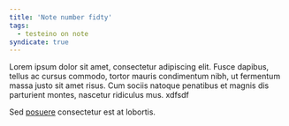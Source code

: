 ```yaml
---
title: 'Note number fidty'
tags:
  - testeino on note
syndicate: true
---
```


Lorem ipsum dolor sit amet, consectetur adipiscing elit. Fusce dapibus, tellus ac cursus commodo, tortor mauris condimentum nibh, ut fermentum massa justo sit amet risus. Cum sociis natoque penatibus et magnis dis parturient montes, nascetur ridiculus mus. xdfsdf

Sed [posuere](https://indieweb.org/note) consectetur est at lobortis.
